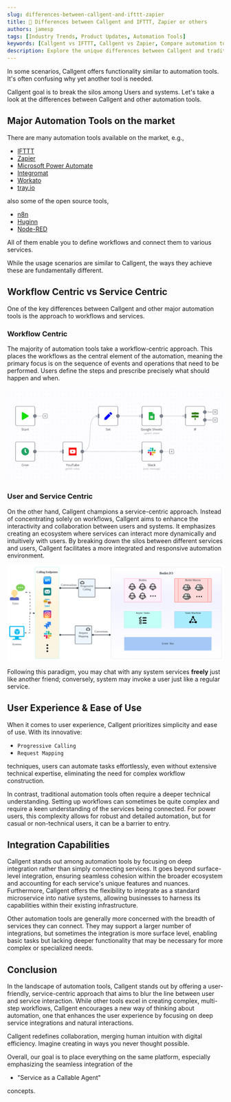 ```yaml
---
slug: differences-between-callgent-and-ifttt-zapier
title: 🔄 Differences between Callgent and IFTTT, Zapier or others
authors: jamesp
tags: [Industry Trends, Product Updates, Automation Tools]
keywords: [Callgent vs IFTTT, Callgent vs Zapier, Compare automation tools, User-friendly automation tools, Workflow automation comparison, Integration capabilities of Callgent, Differences in automation tools]
description: Explore the unique differences between Callgent and traditional automation tools like IFTTT, Zapier, and others. Discover how Callgent's service-centric approach enhances user interaction and integrates seamlessly with existing systems, setting a new standard in automation efficiency and user-friendliness.
---
```


In some scenarios, Callgent offers functionality similar to automation tools. It's often confusing why yet another tool is needed.

Callgent goal is to break the silos among Users and systems.
Let's take a look at the differences between Callgent and other automation tools.

## Major Automation Tools on the market

There are many automation tools available on the market, e.g.,

<!-- truncate -->

- [IFTTT](https://ifttt.com)
- [Zapier](https://zapier.com)
- [Microsoft Power Automate](https://powerautomate.microsoft.com)
- [Integromat](https://www.integromat.com)
- [Workato](https://workato.com)
- [tray.io](https://tray.io)

also some of the open source tools,

- [n8n](https://n8n.io)
- [Huginn](https://github.com/huginn/huginn)
- [Node-RED](https://nodered.org)

All of them enable you to define workflows and connect them to various services.

While the usage scenarios are similar to Callgent, the ways they achieve these are fundamentally different.

## Workflow Centric vs Service Centric

One of the key differences between Callgent and other major automation tools is the approach to workflows and services.

### Workflow Centric

The majority of automation tools take a workflow-centric approach. This places the workflows as the central element of the automation, meaning the primary focus is on the sequence of events and operations that need to be performed. Users define the steps and prescribe precisely what should happen and when.

![Workflow centric tools](workflow-example.png "Workflow centric tools")

### User and Service Centric

On the other hand, Callgent champions a service-centric approach. Instead of concentrating solely on workflows, Callgent aims to enhance the interactivity and collaboration between users and systems. It emphasizes creating an ecosystem where services can interact more dynamically and intuitively with users. By breaking down the silos between different services and users, Callgent facilitates a more integrated and responsive automation environment.

![CallgentService centric design](callgent-architecture.png "Callgent Service centric design")

Following this paradigm, you may chat with any system services **freely** just like another friend; conversely, system may invoke a user just like a regular service.

## User Experience & Ease of Use

When it comes to user experience, Callgent prioritizes simplicity and ease of use. With its innovative:

- `Progressive Calling`
- `Request Mapping`

techniques, users can automate tasks effortlessly, even without extensive technical expertise, eliminating the need for complex workflow construction.

In contrast, traditional automation tools often require a deeper technical understanding. Setting up workflows can sometimes be quite complex and require a keen understanding of the services being connected. For power users, this complexity allows for robust and detailed automation, but for casual or non-technical users, it can be a barrier to entry.

## Integration Capabilities

Callgent stands out among automation tools by focusing on deep integration rather than simply connecting services. It goes beyond surface-level integration, ensuring seamless cohesion within the broader ecosystem and accounting for each service's unique features and nuances. Furthermore, Callgent offers the flexibility to integrate as a standard microservice into native systems, allowing businesses to harness its capabilities within their existing infrastructure.

Other automation tools are generally more concerned with the breadth of services they can connect. They may support a larger number of integrations, but sometimes the integration is more surface level, enabling basic tasks but lacking deeper functionality that may be necessary for more complex or specialized needs.

## Conclusion

In the landscape of automation tools, Callgent stands out by offering a user-friendly, service-centric approach that aims to blur the line between user and service interaction. While other tools excel in creating complex, multi-step workflows, Callgent encourages a new way of thinking about automation, one that enhances the user experience by focusing on deep service integrations and natural interactions.

Callgent redefines collaboration, merging human intuition with digital efficiency. Imagine creating in ways you never thought possible.

Overall, our goal is to place everything on the same platform, especially emphasizing the seamless integration of the

- "Service as a Callable Agent"

concepts.
